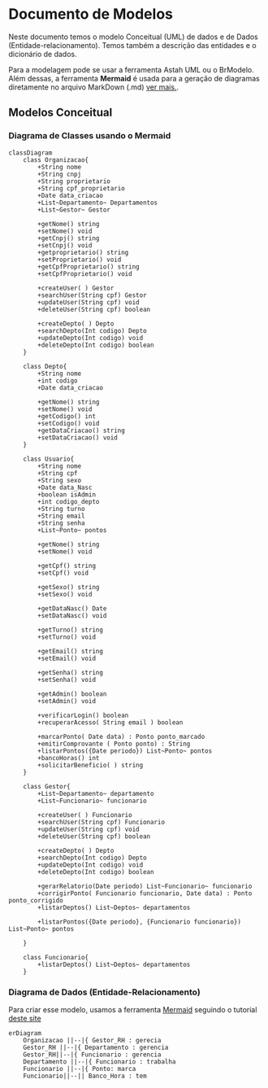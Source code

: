 # Documento de Modelos

Neste documento temos o modelo Conceitual (UML) de dados e de Dados (Entidade-relacionamento). Temos também a descrição das entidades e o dicionário de dados.

Para a modelagem pode se usar a ferramenta Astah UML ou o BrModelo. Além dessas, a ferramenta **Mermaid** é usada para a geração de diagramas diretamente no arquivo MarkDown (.md) [ver mais.](https://github.blog/2022-02-14-include-diagrams-markdown-files-mermaid/).


## Modelos Conceitual

### Diagrama de Classes usando o Mermaid

```mermaid
classDiagram
    class Organizacao{
        +String nome
        +String cnpj
        +String proprietario
        +String cpf_proprietario
        +Date data_criacao
        +List~Departamento~ Departamentos
        +List~Gestor~ Gestor

        +getNome() string
        +setNome() void
        +getCnpj() string
        +setCnpj() void
        +getproprietario() string
        +setProprietario() void
        +getCpfProprietario() string
        +setCpfProprietario() void

        +createUser( ) Gestor
        +searchUser(String cpf) Gestor
        +updateUser(String cpf) void
        +deleteUser(String cpf) boolean

        +createDepto( ) Depto
        +searchDepto(Int codigo) Depto
        +updateDepto(Int codigo) void
        +deleteDepto(Int codigo) boolean
    }

    class Depto{
        +String nome
        +int codigo
        +Date data_criacao

        +getNome() string
        +setNome() void
        +getCodigo() int
        +setCodigo() void
        +getDataCriacao() string
        +setDataCriacao() void
    }

    class Usuario{
        +String nome
        +String cpf
        +String sexo
        +Date data_Nasc
        +boolean isAdmin
        +int codigo_depto
        +String turno
        +String email
        +String senha
        +List~Ponto~ pontos

        +getNome() string
        +setNome() void
        
        +getCpf() string
        +setCpf() void
        
        +getSexo() string
        +setSexo() void
        
        +getDataNasc() Date
        +setDataNasc() void
        
        +getTurno() string
        +setTurno() void
        
        +getEmail() string
        +setEmail() void
        
        +getSenha() string
        +setSenha() void
        
        +getAdmin() boolean
        +setAdmin() void

        +verificarLogin() boolean
        +recuperarAcesso( String email ) boolean 

        +marcarPonto( Date data) : Ponto ponto_marcado
        +emitirComprovante ( Ponto ponto) : String
        +listarPontos({Date periodo}) List~Ponto~ pontos
        +bancoHoras() int
        +solicitarBeneficio( ) string
    }

    class Gestor{
        +List~Departamento~ departamento
        +List~Funcionario~ funcionario

        +createUser( ) Funcionario
        +searchUser(String cpf) Funcionario
        +updateUser(String cpf) void
        +deleteUser(String cpf) boolean

        +createDepto( ) Depto
        +searchDepto(Int codigo) Depto
        +updateDepto(Int codigo) void
        +deleteDepto(Int codigo) boolean

        +gerarRelatorio(Date periodo) List~Funcionario~ funcionario
        +corrigirPonto( Funcionario funcionario, Date data) : Ponto ponto_corrigido
        +listarDeptos() List~Deptos~ departamentos

        +listarPontos({Date periodo}, {Funcionario funcionario}) List~Ponto~ pontos

    }

    class Funcionario{
        +listarDeptos() List~Deptos~ departamentos
    }
```
### Diagrama de Dados (Entidade-Relacionamento)

Para criar esse modelo, usamos a ferramenta [Mermaid](https://mermaid.js.org/) seguindo o tutorial [deste site](https://mermaid.js.org/syntax/entityRelationshipDiagram.html)


```mermaid
erDiagram
    Organizacao ||--|{ Gestor_RH : gerecia
    Gestor_RH ||--|{ Departamento : gerencia
    Gestor_RH||--|{ Funcionario : gerencia
    Departamento ||--|{ Funcionario : trabalha
    Funcionario ||--|{ Ponto: marca
    Funcionario||--|| Banco_Hora : tem
```


